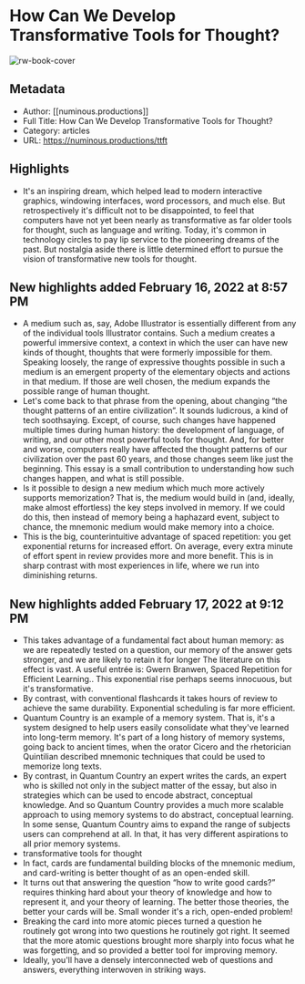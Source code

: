 # How Can We Develop Transformative Tools for Thought?

![rw-book-cover](https://readwise-assets.s3.amazonaws.com/static/images/article0.00998d930354.png)

## Metadata
- Author: [[numinous.productions]]
- Full Title: How Can We Develop Transformative Tools for Thought?
- Category: articles
- URL: https://numinous.productions/ttft

## Highlights
- It's an inspiring dream, which helped lead to modern interactive graphics, windowing interfaces, word processors, and much else. But retrospectively it's difficult not to be disappointed, to feel that computers have not yet been nearly as transformative as far older tools for thought, such as language and writing. Today, it's common in technology circles to pay lip service to the pioneering dreams of the past. But nostalgia aside there is little determined effort to pursue the vision of transformative new tools for thought.
## New highlights added February 16, 2022 at 8:57 PM
- A medium such as, say, Adobe Illustrator is essentially different from any of the individual tools Illustrator contains. Such a medium creates a powerful immersive context, a context in which the user can have new kinds of thought, thoughts that were formerly impossible for them. Speaking loosely, the range of expressive thoughts possible in such a medium is an emergent property of the elementary objects and actions in that medium. If those are well chosen, the medium expands the possible range of human thought.
- Let's come back to that phrase from the opening, about changing “the thought patterns of an entire civilization”. It sounds ludicrous, a kind of tech soothsaying. Except, of course, such changes have happened multiple times during human history: the development of language, of writing, and our other most powerful tools for thought. And, for better and worse, computers really have affected the thought patterns of our civilization over the past 60 years, and those changes seem like just the beginning. This essay is a small contribution to understanding how such changes happen, and what is still possible.
- Is it possible to design a new medium which much more actively supports memorization? That is, the medium would build in (and, ideally, make almost effortless) the key steps involved in memory. If we could do this, then instead of memory being a haphazard event, subject to chance, the mnemonic medium would make memory into a choice.
- This is the big, counterintuitive advantage of spaced repetition: you get exponential returns for increased effort. On average, every extra minute of effort spent in review provides more and more benefit. This is in sharp contrast with most experiences in life, where we run into diminishing returns.
## New highlights added February 17, 2022 at 9:12 PM
- This takes advantage of a fundamental fact about human memory: as we are repeatedly tested on a question, our memory of the answer gets stronger, and we are likely to retain it for longer The literature on this effect is vast. A useful entrée is: Gwern Branwen, Spaced Repetition for Efficient Learning.. This exponential rise perhaps seems innocuous, but it's transformative.
- By contrast, with conventional flashcards it takes hours of review to achieve the same durability. Exponential scheduling is far more efficient.
- Quantum Country is an example of a memory system. That is, it's a system designed to help users easily consolidate what they've learned into long-term memory. It's part of a long history of memory systems, going back to ancient times, when the orator Cicero and the rhetorician Quintilian described mnemonic techniques that could be used to memorize long texts.
- By contrast, in Quantum Country an expert writes the cards, an expert who is skilled not only in the subject matter of the essay, but also in strategies which can be used to encode abstract, conceptual knowledge. And so Quantum Country provides a much more scalable approach to using memory systems to do abstract, conceptual learning. In some sense, Quantum Country aims to expand the range of subjects users can comprehend at all. In that, it has very different aspirations to all prior memory systems.
- transformative tools for thought
- In fact, cards are fundamental building blocks of the mnemonic medium, and card-writing is better thought of as an open-ended skill.
- It turns out that answering the question “how to write good cards?” requires thinking hard about your theory of knowledge and how to represent it, and your theory of learning. The better those theories, the better your cards will be. Small wonder it's a rich, open-ended problem!
- Breaking the card into more atomic pieces turned a question he routinely got wrong into two questions he routinely got right. It seemed that the more atomic questions brought more sharply into focus what he was forgetting, and so provided a better tool for improving memory.
- Ideally, you'll have a densely interconnected web of questions and answers, everything interwoven in striking ways.
